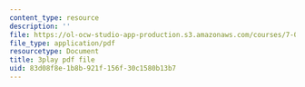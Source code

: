 ```yaml
---
content_type: resource
description: ''
file: https://ol-ocw-studio-app-production.s3.amazonaws.com/courses/7-01sc-fundamentals-of-biology-fall-2011/83d08f8e1b8b921f156f30c1580b13b7_OBloWTHFPZc.pdf
file_type: application/pdf
resourcetype: Document
title: 3play pdf file
uid: 83d08f8e-1b8b-921f-156f-30c1580b13b7
---
```

